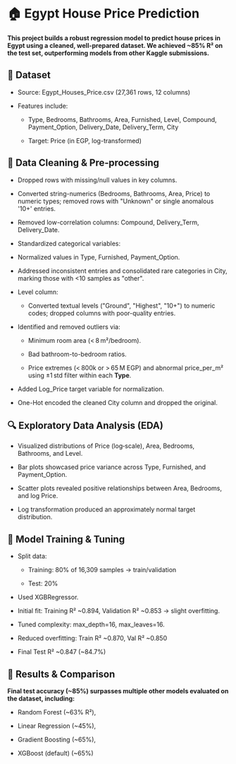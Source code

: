<h1>🏠 Egypt House Price Prediction</h1>

<b>This project builds a robust regression model to predict house prices in Egypt using a cleaned, well-prepared dataset. We achieved ~85% R² on the test set, outperforming models from other Kaggle submissions.</b>

<h2>📁 Dataset</h2>

* Source: Egypt_Houses_Price.csv (27,361 rows, 12 columns)

* Features include:

  - Type, Bedrooms, Bathrooms, Area, Furnished, Level, Compound, Payment_Option, Delivery_Date, Delivery_Term, City

  - Target: Price (in EGP, log-transformed)

<h2>🔧 Data Cleaning & Pre‑processing</h2>

* Dropped rows with missing/null values in key columns.

* Converted string-numerics (Bedrooms, Bathrooms, Area, Price) to numeric types; removed rows with "Unknown" or single anomalous '10+' entries.

* Removed low-correlation columns: Compound, Delivery_Term, Delivery_Date.

* Standardized categorical variables:

* Normalized values in Type, Furnished, Payment_Option.

* Addressed inconsistent entries and consolidated rare categories in City, marking those with <10 samples as "other".

* Level column:

   - Converted textual levels ("Ground", "Highest", "10+") to numeric codes; dropped columns with poor-quality entries.

* Identified and removed outliers via:

   - Minimum room area (< 8 m²/bedroom).

   - Bad bathroom-to-bedroom ratios.

   - Price extremes (< 800k or > 65 M EGP) and abnormal price_per_m² using ±1 std filter within each <b>Type</b>.

* Added Log_Price target variable for normalization.

* One-Hot encoded the cleaned City column and dropped the original.

<h2>🔍 Exploratory Data Analysis (EDA)</h2>

* Visualized distributions of Price (log‑scale), Area, Bedrooms, Bathrooms, and Level.

* Bar plots showcased price variance across Type, Furnished, and Payment_Option.

* Scatter plots revealed positive relationships between Area, Bedrooms, and log Price.

* Log transformation produced an approximately normal target distribution.

<h2>🧠 Model Training & Tuning</h2>

* Split data:

   - Training: 80% of 16,309 samples → train/validation

   - Test: 20%

* Used XGBRegressor.

* Initial fit: Training R² ~0.894, Validation R² ~0.853 → slight overfitting.

* Tuned complexity: max_depth=16, max_leaves=16.

* Reduced overfitting: Train R² ~0.870, Val R² ~0.850

* Final Test R² ~0.847 (~84.7%)

<h2>🚀 Results & Comparison</h2>

<b>Final test accuracy (~85%) surpasses multiple other models evaluated on the dataset, including:</b>

* Random Forest (~63% R²),

* Linear Regression (~45%),

* Gradient Boosting (~65%),

* XGBoost (default) (~65%)
